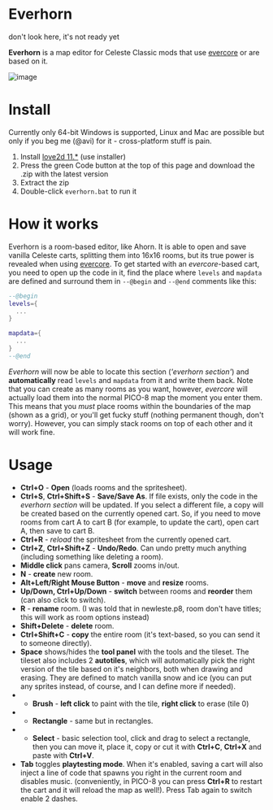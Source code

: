 # Everhorn
don't look here, it's not ready yet


**Everhorn** is a map editor for Celeste Classic mods that use [evercore](https://github.com/CelesteClassic/evercore) or are based on it.

![image](https://user-images.githubusercontent.com/25254726/115166301-29782400-a0bb-11eb-9b47-a78dc3e98f81.png)

# Install

Currently only 64-bit Windows is supported, Linux and Mac are possible but only if you beg me (@avi) for it - cross-platform stuff is pain.

1. Install [love2d 11.*](https://love2d.org/) (use installer)
2. Press the green Code button at the top of this page and download the .zip with the latest version
3. Extract the zip
4. Double-click `everhorn.bat` to run it

# How it works

Everhorn is a room-based editor, like Ahorn. It is able to open and save vanilla Celeste carts, splitting them into 16x16 rooms, but its true power is revealed when using [evercore](https://github.com/CelesteClassic/evercore). To get started with an *evercore*-based cart, you need to open up the code in it, find the place where `levels` and `mapdata` are defined and surround them in `--@begin` and `--@end` comments like this:

```lua
--@begin
levels={
  ...
}

mapdata={
  ...
}
--@end
```

*Everhorn* will now be able to locate this section (*'everhorn section'*) and **automatically** read `levels` and `mapdata` from it and write them back. Note that you can create as many rooms as you want, however, *evercore* will actually load them into the normal PICO-8 map the moment you enter them. This means that you *must* place rooms within the boundaries of the map (shown as a grid), or you'll get fucky stuff (nothing permanent though, don't worry). However, you can simply stack rooms on top of each other and it will work fine.

# Usage

* **Ctrl+O** - **Open** (loads rooms and the spritesheet).
* **Ctrl+S**, **Ctrl+Shift+S** - **Save/Save As**. If file exists, only the code in the *everhorn section* will be updated. If you select a different file, a copy will be created based on the currently opened cart. So, if you need to move rooms from cart A to cart B (for example, to update the cart), open cart A, then save to cart B.
* **Ctrl+R** - *reload* the spritesheet from the currently opened cart.
* **Ctrl+Z**, **Ctrl+Shift+Z** - **Undo/Redo**. Can undo pretty much anything (including something like deleting a room).
* **Middle click** pans camera, **Scroll** zooms in/out.
* **N** - **create** new room.
* **Alt+Left/Right Mouse Button** - **move** and **resize** rooms.
* **Up/Down, Ctrl+Up/Down** - **switch** between rooms and **reorder** them (can also click to switch).
* **R** - **rename** room. (I was told that in newleste.p8, room don't have titles; this will work as room options instead)
* **Shift+Delete** - **delete** room.
* **Ctrl+Shift+C** - **copy** the entire room (it's text-based, so you can send it to someone directly).
* **Space** shows/hides the **tool panel** with the tools and the tileset. The tileset also includes 2 **autotiles**, which will automatically pick the right version of the tile based on it's neighbors, both when drawing and erasing. They are defined to match vanilla snow and ice (you can put any sprites instead, of course, and I can define more if needed).
* * **Brush** - **left click** to paint with the tile, **right click** to erase (tile 0)
* * **Rectangle** - same but in rectangles.
* * **Select** - basic selection tool, click and drag to select a rectangle, then you can move it, place it, copy or cut it with **Ctrl+C**, **Ctrl+X** and paste with **Ctrl+V**.
* **Tab** toggles **playtesting mode**. When it's enabled, saving a cart will also inject a line of code that spawns you right in the current room and disables music. (conveniently, in PICO-8 you can press **Ctrl+R** to restart the cart and it will reload the map as well!). Press Tab again to switch enable 2 dashes.

